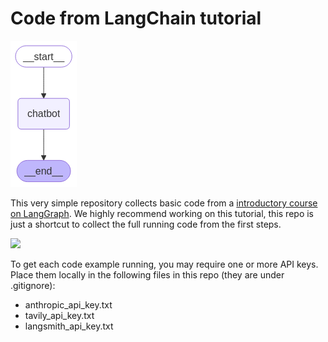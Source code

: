 # Code from LangChain tutorial


![](./01_simple_bot/state_graph.png)


This very simple repository collects basic code from a [introductory course on LangGraph](https://langchain-ai.github.io/langgraph/concepts/why-langgraph/). We highly recommend working on this tutorial, this repo is just a shortcut to collect the full running code from the first steps. 

![](https://import.cdn.thinkific.com/967498/cWrUN4wQRK2xFpaIyWYJ_lgcourse%20copy.png)

To get each code example running, you may require one or more API keys. Place them locally in the following files in this repo (they are under .gitignore):

* anthropic_api_key.txt
* tavily_api_key.txt
* langsmith_api_key.txt
